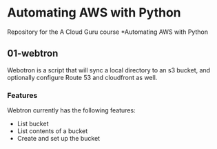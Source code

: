 # Automating AWS with Python

Repository for the A Cloud Guru course *Automating
AWS with Python

## 01-webtron

Webotron is a script that will sync a local directory to an s3 bucket, and optionally configure Route 53 and cloudfront as well.


### Features

Webtron currently has the following features:

- List bucket
- List contents of a bucket
- Create and set up the bucket
